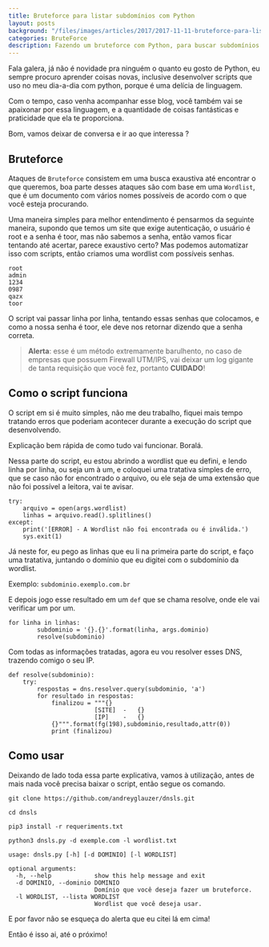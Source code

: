 ```yaml
---
title: Bruteforce para listar subdomínios com Python
layout: posts
background: "/files/images/articles/2017/2017-11-11-bruteforce-para-listar-subdominios-com-python/banner.jpg"
categories: BruteForce
description: Fazendo um bruteforce com Python, para buscar subdomínios.
---
```


Fala galera, já não é novidade pra ninguém o quanto eu gosto de Python, eu sempre procuro aprender coisas novas, inclusive desenvolver scripts que uso no meu dia-a-dia com python, porque é uma delícia de linguagem.

Com o tempo, caso venha acompanhar esse blog, você também vai se apaixonar por essa linguagem, e a quantidade de coisas fantásticas e praticidade que ela te proporciona.

Bom, vamos deixar de conversa e ir ao que interessa ?

## Bruteforce

Ataques de `Bruteforce` consistem em uma busca exaustiva até encontrar o que queremos, boa parte desses ataques são com base em uma `Wordlist`, que é um documento com vários nomes possíveis de acordo com o que você esteja procurando.

Uma maneira simples para melhor entendimento é pensarmos da seguinte maneira, supondo que temos um site que exige autenticação, o usuário é root e a senha é toor, mas não sabemos a senha, então vamos ficar tentando até acertar, parece exaustivo certo? Mas podemos automatizar isso com scripts, então criamos uma wordlist com possíveis senhas.

```
root
admin
1234
0987
qazx
toor
```

O script vai passar linha por linha, tentando essas senhas que colocamos, e como a nossa senha é toor, ele deve nos retornar dizendo que a senha correta.

> **Alerta**: esse é um método extremamente barulhento, no caso de empresas que possuem Firewall UTM/IPS, vai deixar um log gigante de tanta requisição que você fez, portanto **CUIDADO**!

## Como o script funciona

O script em si é muito simples, não me deu trabalho, fiquei mais tempo tratando erros que poderiam acontecer durante a execução do script que desenvolvendo.

Explicação bem rápida de como tudo vai funcionar. Boralá.


Nessa parte do script, eu estou abrindo a wordlist que eu defini, e lendo linha por linha, ou seja um à um, e coloquei uma tratativa simples de erro, que se caso não for encontrado o arquivo, ou ele seja de uma extensão que não foi possível a leitora, vai te avisar.

```
try:
	arquivo = open(args.wordlist)
	linhas = arquivo.read().splitlines()
except:
	print('[ERROR] - A Wordlist não foi encontrada ou é inválida.')
	sys.exit(1)
```

Já neste for, eu pego as linhas que eu li na primeira parte do script, e faço uma tratativa, juntando o domínio que eu digitei com o subdomínio da wordlist.

Exemplo: `subdominio.exemplo.com.br`

E depois jogo esse resultado em um `def` que se chama resolve, onde ele vai verificar um por um.

```
for linha in linhas:
        subdominio = '{}.{}'.format(linha, args.dominio)
        resolve(subdominio)
```

Com todas as informações tratadas, agora eu vou resolver esses DNS, trazendo comigo o seu IP.

```
def resolve(subdominio):
    try:
        respostas = dns.resolver.query(subdominio, 'a')
        for resultado in respostas:
            finalizou = """{}
						[SITE]  -   {}
						[IP]    -   {}
            {}""".format(fg(198),subdominio,resultado,attr(0))
            print (finalizou)
```

## Como usar

Deixando de lado toda essa parte explicativa, vamos à utilização, antes de mais nada você precisa baixar o script, então segue os comando.

```
git clone https://github.com/andreyglauzer/dnsls.git

cd dnsls

pip3 install -r requeriments.txt

python3 dnsls.py -d exemple.com -l wordlist.txt
```

```
usage: dnsls.py [-h] [-d DOMINIO] [-l WORDLIST]

optional arguments:
  -h, --help            show this help message and exit
  -d DOMINIO, --dominio DOMINIO
                        Domínio que você deseja fazer um bruteforce.
  -l WORDLIST, --lista WORDLIST
                        Wordlist que você deseja usar.
```


E por favor não se esqueça do alerta que eu citei lá em cima!

Então é isso ai, até o próximo!
